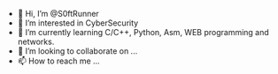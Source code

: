 - 👋 Hi, I’m @S0ftRunner
- 👀 I’m interested in CyberSecurity
- 🌱 I’m currently learning C/C++, Python, Asm, WEB programming and networks.
- 💞️ I’m looking to collaborate on ...
- 📫 How to reach me ...

<!---
S0ftRunner/S0ftRunner is a ✨ special ✨ repository because its `README.md` (this file) appears on your GitHub profile.
You can click the Preview link to take a look at your changes.
--->
